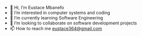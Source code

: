 - 👋 Hi, I’m Eustace Mbanefo
- 👀 I’m interested in computer systems and coding
- 🌱 I’m currently learning Software Engineering
- 💞️ I’m looking to collaborate on software development projects
- 📫 How to reach me eustace364@gmail.com

<!---
Phumnanya/Phumnanya is a ✨ special ✨ repository because its `README.md` (this file) appears on your GitHub profile.
You can click the Preview link to take a look at your changes.
--->
